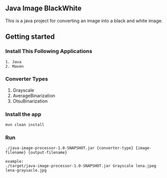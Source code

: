 ## Java Image BlackWhite
This is a java project for converting an image into a black and white image.  
## Getting started

### Install This Following Applications
```
1. Java 
2. Maven
```

### Converter Types
1. Grayscale
2. AverageBinarization
3. OtsuBinarization 

### Install the app
```
mvn clean install
```

### Run 
```
./java-image-processor-1.0-SNAPSHOT.jar {converter-type} {image-filename} {output-filename}

example:
./target/java-image-processor-1.0-SNAPSHOT.jar Grayscale lena.jpeg lena-graysacle.jpg
```

